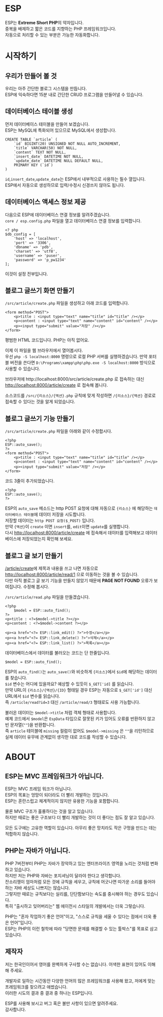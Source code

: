 # ESP
ESP는 **Extreme Short PHP**의 약자입니다.  
중복을 배제하고 짧은 코드를 지향하는 PHP 프레임워크입니다.  
자동으로 처리할 수 있는 부분은 가능한 자동화합니다.  

# 시작하기
## 우리가 만들어 볼 것
우리는 아주 간단한 블로그 시스템을 만듭니다.  
ESP에 익숙하다면 15분 내로 간단한 CRUD 프로그램을 만들어낼 수 있습니다.  

## 데이터베이스 테이블 생성
먼저 데이터베이스 테이블을 만들어 보겠습니다.  
ESP는 MySQL에 특화되어 있으므로 MySQL에서 생성합니다.  
```
CREATE TABLE `article` (
	`id` BIGINT(20) UNSIGNED NOT NULL AUTO_INCREMENT,
	`title` VARCHAR(50) NOT NULL,
	`content` TEXT NOT NULL,
	`insert_date` DATETIME NOT NULL,
	`update_date` DATETIME NULL DEFAULT NULL,
	PRIMARY KEY (`id`)
)
```
`id`,`insert_date`,`update_date`는 ESP에서 내부적으로 사용하는 필수 열입니다.  
ESP에서 자동으로 생성하므로 입력/수정시 신경쓰지 않아도 됩니다.  


## 데이터베이스 액세스 정보 제공
다음으로 ESP에 데이터베이스 연결 정보를 알려주겠습니다.  
`core / esp.config.php` 파일을 열고 데이터베이스 연결 정보를 입력합니다.
```
<? php
$db_config = [
    'host' => 'localhost',
    'port' => '3306',
    'dbname' => 'pdb',
    'charset' => 'utf8',
    'username' => 'puser',
    'password' => 'p_pw1234'
];
```

이것이 설정 전부입니다.

## 블로그 글쓰기 화면 만들기
`/src/article/create.php` 파일을 생성하고 아래 코드를 입력합니다.
```
<form method="POST">
    <p>title : <input type="text" name="title" id="title" /></p>
    <p>content : <input type="text" name="content" id="content" /></p>
    <p><input type="submit" value="저장" /></p>
</form>
```
평범한 HTML 코드입니다. PHP는 아직 없어요.

이제 이 파일을 웹 브라우저에서 열어봅시다.  
우선 `php -S localhost:8000` 명령으로 로컬 PHP 서버를 실행하겠습니다. 만약 포터블 버전을 쓴다면 `D:\Programs\xampp\php\php.exe -S localhost:8000` 방식으로 사용할 수 있습니다.

브라우저에 http://localhost:8000/src/article/create.php 로 접속하는 대신 [http://localhost:8000/article/create](http://localhost:8000/article/create) 로 접속해 봅니다.

소스코드를 `/src/{리소스}/{액션}.php` 규칙에 맞게 작성하면 `/{리소스}/{액션}` 경로로 접속할 수 있다는 것을 알게 되었습니다.

## 블로그 글쓰기 기능 만들기
`/src/article/create.php` 파일을 아래와 같이 수정합시다.
```
<?php
ESP::auto_save();
?>
<form method="POST">
    <p>title : <input type="text" name="title" id="title" /></p>
    <p>content : <input type="text" name="content" id="content" /></p>
    <p><input type="submit" value="저장" /></p>
</form>
```
코드 3줄이 추가되었습니다.
```
<?php
ESP::auto_save();
?>
```
ESP의 `auto_save` 메소드는 http POST 요청에 대해 자동으로 `{리소스}` 에 해당하는 `데이터베이스 테이블`에 데이터 저장을 시도합니다.  
저장할 데이터는 `http POST 요청($_POST)` 입니다.  
만약 `{액션}`이 `create` 이면 `insert`를, `edit`이면 `update`를 실행합니다.  
다시 [http://localhost:8000/article/create](http://localhost:8000/article/create) 에 접속해서 데이터를 입력해보고 데이터베이스에 저장되었는지 확인해 보세요.  

## 블로그 글 보기 만들기
[/article/create](http://localhost:8000/article/create)에 제목과 내용을 쓰고 나면 자동으로 [http://localhost:8000/article/read/1](http://localhost:8000/article/read/1) 으로 이동하는 것을 볼 수 있습니다.  
다만 아직 블로그 글 보기 기능을 만들지 않았기 때문에 **PAGE NOT FOUND** 오류가 보여집니다. 수정해 봅시다.  

`/src/article/read.php` 파일을 만들겠습니다.  
```
<?php    
    $model = ESP::auto_find();
?>
<p>title : <?=$model->title ?></p>
<p>content : <?=$model->content ?></p>

<p><a href="<?= ESP::link_edit() ?>">수정</a></p>
<p><a href="<?= ESP::link_delete() ?>">삭제</a></p>
<p><a href="<?= ESP::link_list() ?>">목록</a></p>
```

데이터베이스에서 데이터를 불러오는 코드는 단 한줄입니다.  
```
$model = ESP::auto_find();
```
ESP의 `auto_find()`는 `auto_save()`와 비슷하게 `{리소스}`에서 `$id`에 해당하는 데이터를 찾습니다.  
`$id` 변수는 어디에 있을까요? 예상할 수 있듯이 `$_GET['id]` 를 읽습니다.   
만약 URL이 `{리소스}/{액션}/{ID}` 형태일 경우 ESP는 자동으로 `$_GET['id']` 대신 URL에서 `$id` 변수를 읽습니다.  
즉 `/article/read?id=3` 대신 `/article/read/3` 형태로도 사용 가능합니다.  

불러온 데이터는 `$model->title` 처럼 객체 형태로 사용합니다.  
예제 코드에서 `$model`은 `EspData` 타입으로 잘못된 키가 있어도 오류를 반환하지 않고 빈 문자열(`""`)을 반환합니다.  
즉 `article` 테이블에 `missing` 컬럼이 없어도 `$model->missing` 은 `""`을 리턴하므로 실제 데이터 유무에 관계없이 생각한 대로 코드를 작성할 수 있습니다.  

# ABOUT
## ESP는 MVC 프레임워크가 아닙니다.
ESP는 MVC 프레임 워크가 아닙니다.  
ESP의 목표는 엉망이 되더라도 더 빨리 개발하는 것입니다.  
ESP는 혼란스럽고 체계적이지 않지만 유용한 기능을 포함합니다.  

물론 MVC 구조가 훌륭하다는 것을 알고 있습니다.  
하지만 때로는 좋은 구조보다 더 빨리 개발하는 것이 더 좋다는 점도 잘 알고 있습니다.  

모든 도구에는 고유한 역할이 있습니다. 아무리 좋은 망치라도 작은 구멍을 만드는 데는 적합하지 않습니다.  

## PHP는 자바가 아닙니다.
PHP 7버전부터 PHP는 자바가 장악하고 있는 엔터프라이즈 영역을 노리는 것처럼 변화하고 있습니다.  
하지만 저는 PHP와 자바는 포지셔닝이 달라야 한다고 생각합니다.  
잔소리쟁이 엄마처럼 모든 것에 규칙을 세우고, 규칙에 어긋나면 따가운 소리를 들어야 하는 자바 세상도 나쁘지는 않습니다.  
그렇지만 때로는 규칙보다는 실리를, 단단함보다는 속도를 중시해야 하는 경우도 있습니다.  
특히 "출시하고 잊어버리는" 웹 에이전시 스타일의 개발에서는 더욱 그렇습니다.  

PHP는 "혼자 작업하기 좋은 언어"이고, "스스로 규칙을 세울 수 있다는 점에서 더욱 좋은 언어"입니다.  
ESP는 PHP의 이런 철학에 따라 "당면한 문제를 해결할 수 있는 툴박스"를 목표로 삼고 있습니다.  

## 제작자
저는 한국인이어서 영어를 완벽하게 구사할 수는 없습니다. 어색한 표현이 있어도 이해해 주세요.  

개발자로 일하는 시간동안 다양한 언어의 많은  프레임워크를 사용해 왔고, 저에게 맞는 프레임워크를 찾으려고 애썼습니다.  
이러한 시도의 결과 중 결과 중 하나는 ESP입니다.  

ESP를 사용해 보시고 버그 혹은 불만 사항이 있으면 알려주세요.  
감사합니다.  


